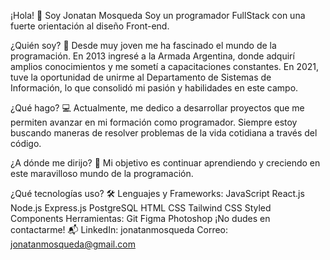 ¡Hola! 👋 Soy Jonatan Mosqueda
Soy un programador FullStack con una fuerte orientación al diseño Front-end.

¿Quién soy? 🤔
Desde muy joven me ha fascinado el mundo de la programación. En 2013 ingresé a la Armada Argentina, donde adquirí amplios conocimientos y me sometí a capacitaciones constantes. En 2021, tuve la oportunidad de unirme al Departamento de Sistemas de Información, lo que consolidó mi pasión y habilidades en este campo.

¿Qué hago? 💻
Actualmente, me dedico a desarrollar proyectos que me permiten avanzar en mi formación como programador. Siempre estoy buscando maneras de resolver problemas de la vida cotidiana a través del código.

¿A dónde me dirijo? 🚀
Mi objetivo es continuar aprendiendo y creciendo en este maravilloso mundo de la programación.

¿Qué tecnologías uso? 🛠️
Lenguajes y Frameworks:
JavaScript
React.js
Node.js
Express.js
PostgreSQL
HTML
CSS
Tailwind CSS
Styled Components
Herramientas:
Git
Figma
Photoshop
¡No dudes en contactarme! 📬
LinkedIn: jonatanmosqueda
Correo: jonatanmosqueda@gmail.com

<!--
**Jongabee/Jongabee** is a ✨ _special_ ✨ repository because its `README.md` (this file) appears on your GitHub profile.

Here are some ideas to get you started:

- 🔭 I’m currently working on ...
- 🌱 I’m currently learning ...
- 👯 I’m looking to collaborate on ...
- 🤔 I’m looking for help with ...
- 💬 Ask me about ...
- 📫 How to reach me: ...
- 😄 Pronouns: ...
- ⚡ Fun fact: ...
-->

